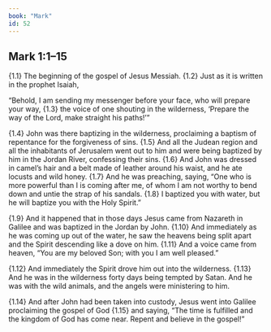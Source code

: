 ```yaml
---
book: "Mark"
id: 52
---
```


## Mark 1:1–15

{1.1} The beginning of the gospel of Jesus Messiah. {1.2} Just as it is written in the prophet Isaiah,

“Behold, I am sending my messenger before your face,
who will prepare your way,
{1.3} the voice of one shouting in the wilderness,
‘Prepare the way of the Lord,
make straight his paths!’”

{1.4} John was there baptizing in the wilderness, proclaiming a baptism of repentance for the forgiveness of sins. {1.5} And all the Judean region and all the inhabitants of Jerusalem went out to him and were being baptized by him in the Jordan River, confessing their sins. {1.6} And John was dressed in camel’s hair and a belt made of leather around his waist, and he ate locusts and wild honey. {1.7} And he was preaching, saying, “One who is more powerful than I is coming after me, of whom I am not worthy to bend down and untie the strap of his sandals. {1.8} I baptized you with water, but he will baptize you with the Holy Spirit.”

{1.9} And it happened that in those days Jesus came from Nazareth in Galilee and was baptized in the Jordan by John. {1.10} And immediately as he was coming up out of the water, he saw the heavens being split apart and the Spirit descending like a dove on him. {1.11} And a voice came from heaven, “You are my beloved Son; with you I am well pleased.”

{1.12} And immediately the Spirit drove him out into the wilderness. {1.13} And he was in the wilderness forty days being tempted by Satan. And he was with the wild animals, and the angels were ministering to him.

{1.14} And after John had been taken into custody, Jesus went into Galilee proclaiming the gospel of God {1.15} and saying, “The time is fulfilled and the kingdom of God has come near. Repent and believe in the gospel!”